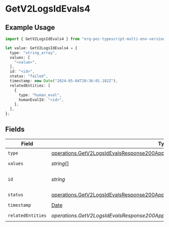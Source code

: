 # GetV2LogsIdEvals4

## Example Usage

```typescript
import { GetV2LogsIdEvals4 } from "orq-poc-typescript-multi-env-version/models/operations";

let value: GetV2LogsIdEvals4 = {
  type: "string_array",
  values: [
    "<value>",
  ],
  id: "<id>",
  status: "failed",
  timestamp: new Date("2024-05-04T20:36:01.182Z"),
  relatedEntities: [
    {
      type: "human_eval",
      humanEvalId: "<id>",
    },
  ],
};
```

## Fields

| Field                                                                                                                                                                  | Type                                                                                                                                                                   | Required                                                                                                                                                               | Description                                                                                                                                                            |
| ---------------------------------------------------------------------------------------------------------------------------------------------------------------------- | ---------------------------------------------------------------------------------------------------------------------------------------------------------------------- | ---------------------------------------------------------------------------------------------------------------------------------------------------------------------- | ---------------------------------------------------------------------------------------------------------------------------------------------------------------------- |
| `type`                                                                                                                                                                 | [operations.GetV2LogsIdEvalsResponse200ApplicationJSONResponseBody24Type](../../models/operations/getv2logsidevalsresponse200applicationjsonresponsebody24type.md)     | :heavy_check_mark:                                                                                                                                                     | N/A                                                                                                                                                                    |
| `values`                                                                                                                                                               | *string*[]                                                                                                                                                             | :heavy_check_mark:                                                                                                                                                     | N/A                                                                                                                                                                    |
| `id`                                                                                                                                                                   | *string*                                                                                                                                                               | :heavy_check_mark:                                                                                                                                                     | The id of the resource                                                                                                                                                 |
| `status`                                                                                                                                                               | [operations.GetV2LogsIdEvalsResponse200ApplicationJSONResponseBody24Status](../../models/operations/getv2logsidevalsresponse200applicationjsonresponsebody24status.md) | :heavy_check_mark:                                                                                                                                                     | N/A                                                                                                                                                                    |
| `timestamp`                                                                                                                                                            | [Date](https://developer.mozilla.org/en-US/docs/Web/JavaScript/Reference/Global_Objects/Date)                                                                          | :heavy_check_mark:                                                                                                                                                     | N/A                                                                                                                                                                    |
| `relatedEntities`                                                                                                                                                      | *operations.GetV2LogsIdEvalsResponse200ApplicationJSONResponseBody24RelatedEntities*[]                                                                                 | :heavy_check_mark:                                                                                                                                                     | N/A                                                                                                                                                                    |